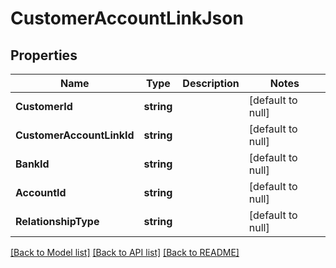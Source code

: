 # CustomerAccountLinkJson

## Properties
Name | Type | Description | Notes
------------ | ------------- | ------------- | -------------
**CustomerId** | **string** |  | [default to null]
**CustomerAccountLinkId** | **string** |  | [default to null]
**BankId** | **string** |  | [default to null]
**AccountId** | **string** |  | [default to null]
**RelationshipType** | **string** |  | [default to null]

[[Back to Model list]](../README.md#documentation-for-models) [[Back to API list]](../README.md#documentation-for-api-endpoints) [[Back to README]](../README.md)


